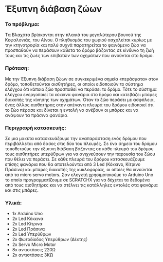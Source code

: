 # Έξυπνη διάβαση ζώων

### Το πρόβλημα:

  Tα Βλαχάτα βρίσκονται στην πλαγιά του μεγαλύτερου βουνού της Κεφαλονιάς, του Αίνου. Ο πληθυσμός του χωριού ασχολείται κυρίως με την κτηνοτροφία και πολύ συχνά παρατηρείται το φαινόμενο ζώα να προσπαθούν να περάσουν κάθετα το δρόμο βάζοντας σε κίνδυνο τη ζωή τους και τις ζωές των επιβατών των οχημάτων που κινούνται στο δρόμο.

### Πρόταση:

  Με την Έξυπνη διάβαση ζώων σε συγκεκριμένα σημεία «περάσματα» στον δρόμο,  τοποθετούνται αισθητήρες,  οι οποίοι ειδοποιούν το σύστημα ελέγχου ότι κάποιο ζώο προσπαθεί να περάσει το δρόμο. Τότε το σύστημα ελέγχου ενεργοποιεί τα κόκκινα φανάρια στο δρόμο και κατεβάζει μπάρες διακοπής της κίνησης των οχημάτων. Όταν το ζώο περάσει με ασφάλεια, ένας άλλος αισθητήρας στην απέναντι πλευρά του δρόμου ειδοποιεί ότι το ζώο πέρασε και δίνεται η εντολή να ανέβουν οι μπάρες και να ανάψουν τα πράσινα φανάρια.

### Περιγραφή κατασκευής:

  Σε μια μακέτα κατασκευάζουμε την αναπαράσταση ενός δρόμου που περιβάλλεται από δάσος στις δύο του πλευρές. Σε ένα σημείο του δρόμου τοποθετούμε την έξυπνη διάβαση βάζοντας σε κάθε πλευρά του δρόμου τους αισθητήρες υπερύθρων για να ανιχνεύσουν την παρουσία του ζώου που θέλει να περάσει. Σε κάθε πλευρά του δρόμου κατασκευάζουμε επίσης φανάρια που θα αποτελούνται από 3 Led (Κόκκινο, Κίτρινο Πράσινο) και μπάρες διακοπής της κυκλοφορίας,  οι οποίες θα κινούνται από τα micro servo motors. Σαν ελεγκτή  χρησιμοποιούμε το Arduino Uno το οποίο προγραμματίζουμε σε SCRATCHX για να δέχεται τα δεδομένα από τους αισθητήρες και να στέλνει τις κατάλληλες εντολές στα φανάρια και στις μπάρες.

### Υλικά:

  - 1x Arduino Uno
  - 2x Led Κόκκινα
  - 2x Led Κίτρινα
  - 2x Led Πράσινα
  - 2x Led Υπερύθρων
  - 2x Φωτοδίοδος Υπερύθρων (Δέκτης)
  - 2x Servo Micro Motor
  - 8x αντιστάσεις 220Ω
  - 2x αντιστάσεις 3ΚΩ

